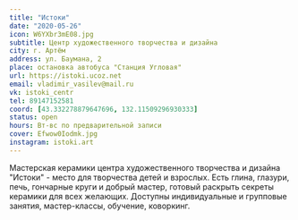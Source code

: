 ```yaml
---
title: "Истоки"
date: "2020-05-26"
icon: W6YXbr3mE08.jpg
subtitle: Центр художественного творчества и дизайна
city: г. Артём
address: ул. Баумана, 2
place: остановка автобуса "Станция Угловая"
url: https://istoki.ucoz.net
email: vladimir_vasilev@mail.ru
vk: istoki_centr
tel: 89147152581
coord: [43.332278879647696, 132.11509296930333]
status: open
hours: Вт-вс по предварительной записи
cover: Efwow0Iodmk.jpg
instagram: istoki.art
---
```


Мастерская керамики центра художественного творчества и дизайна "Истоки" - место для творчества детей и взрослых. Есть глина, глазури, печь, гончарные круги и добрый мастер, готовый раскрыть секреты керамики для всех желающих. Доступны индивидуальные и групповые занятия, мастер-классы, обучение, коворкинг.
